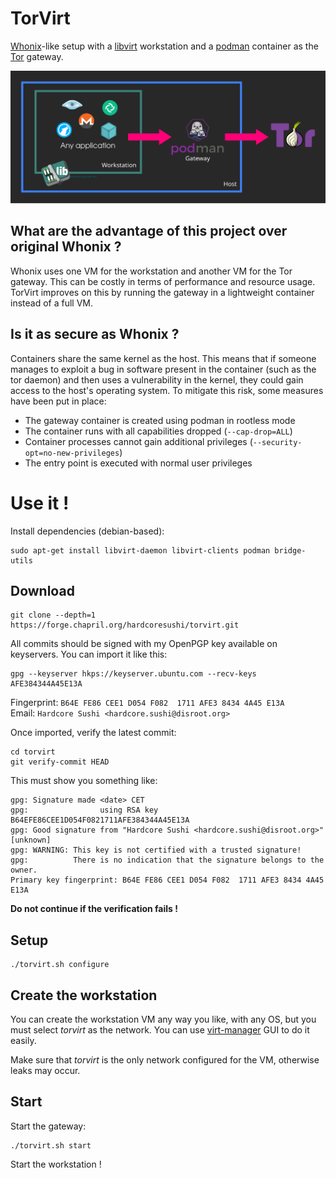 # TorVirt
[Whonix](https://www.whonix.org)-like setup with a [libvirt](https://libvirt.org) workstation and a [podman](https://podman.io) container as the [Tor](https://torproject.org) gateway.

![TorVirt illustration digram](images/diagram.svg)

## What are the advantage of this project over original Whonix ?
Whonix uses one VM for the workstation and another VM for the Tor gateway. This can be costly in terms of performance and resource usage. TorVirt improves on this by running the gateway in a lightweight container instead of a full VM.

## Is it as secure as Whonix ?
Containers share the same kernel as the host. This means that if someone manages to exploit a bug in software present in the container (such as the tor daemon) and then uses a vulnerability in the kernel, they could gain access to the host's operating system. To mitigate this risk, some measures have been put in place:
- The gateway container is created using podman in rootless mode
- The container runs with all capabilities dropped (`--cap-drop=ALL`)
- Container processes cannot gain additional privileges (`--security-opt=no-new-privileges`)
- The entry point is executed with normal user privileges

# Use it !

Install dependencies (debian-based):
```
sudo apt-get install libvirt-daemon libvirt-clients podman bridge-utils
```

## Download
```
git clone --depth=1 https://forge.chapril.org/hardcoresushi/torvirt.git
```
All commits should be signed with my OpenPGP key available on keyservers. You can import it like this:
```
gpg --keyserver hkps://keyserver.ubuntu.com --recv-keys AFE384344A45E13A
```
Fingerprint: `B64E FE86 CEE1 D054 F082  1711 AFE3 8434 4A45 E13A` \
Email: `Hardcore Sushi <hardcore.sushi@disroot.org>`

Once imported, verify the latest commit:
```
cd torvirt
git verify-commit HEAD
```
This must show you something like:
```
gpg: Signature made <date> CET
gpg:                using RSA key B64EFE86CEE1D054F0821711AFE384344A45E13A
gpg: Good signature from "Hardcore Sushi <hardcore.sushi@disroot.org>" [unknown]
gpg: WARNING: This key is not certified with a trusted signature!
gpg:          There is no indication that the signature belongs to the owner.
Primary key fingerprint: B64E FE86 CEE1 D054 F082  1711 AFE3 8434 4A45 E13A
```
**Do not continue if the verification fails !**

## Setup
```
./torvirt.sh configure
```

## Create the workstation
You can create the workstation VM any way you like, with any OS, but you must select *torvirt* as the network. You can use [virt-manager](https://virt-manager.org) GUI to do it easily.

Make sure that *torvirt* is the only network configured for the VM, otherwise leaks may occur.

## Start
Start the gateway:
```
./torvirt.sh start
```

Start the workstation !
